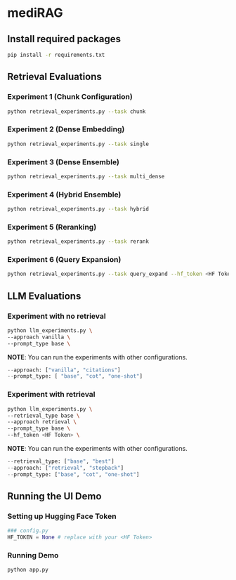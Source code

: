 # mediRAG


## Install required packages
```bash
pip install -r requirements.txt
```

## Retrieval Evaluations

### Experiment 1 (Chunk Configuration)
```bash
python retrieval_experiments.py --task chunk
```

### Experiment 2 (Dense Embedding)
```bash
python retrieval_experiments.py --task single
```

### Experiment 3 (Dense Ensemble)
```bash
python retrieval_experiments.py --task multi_dense
```

### Experiment 4 (Hybrid Ensemble)
```bash
python retrieval_experiments.py --task hybrid
```

### Experiment 5 (Reranking)
```bash
python retrieval_experiments.py --task rerank 
```

### Experiment 6 (Query Expansion)
```bash
python retrieval_experiments.py --task query_expand --hf_token <HF Token>
```



## LLM Evaluations

### Experiment with no retrieval

```bash
python llm_experiments.py \
--approach vanilla \
--prompt_type base \
```
**NOTE**: You can run the experiments with other configurations.  
```python
--approach: ["vanilla", "citations"]  
--prompt_type: [ "base", "cot", "one-shot"]  
```

### Experiment with retrieval

```bash
python llm_experiments.py \
--retrieval_type base \
--approach retrieval \
--prompt_type base \
--hf_token <HF Token> \
```
**NOTE**: You can run the experiments with other configurations.  
```python
--retrieval_type: ["base", "best"]
--approach: ["retrieval", "stepback"]  
--prompt_type: ["base", "cot", "one-shot"]  
```

## Running the UI Demo
### Setting up Hugging Face Token  
```python
### config.py
HF_TOKEN = None # replace with your <HF Token>
```

### Running Demo
```bash
python app.py
``` 
